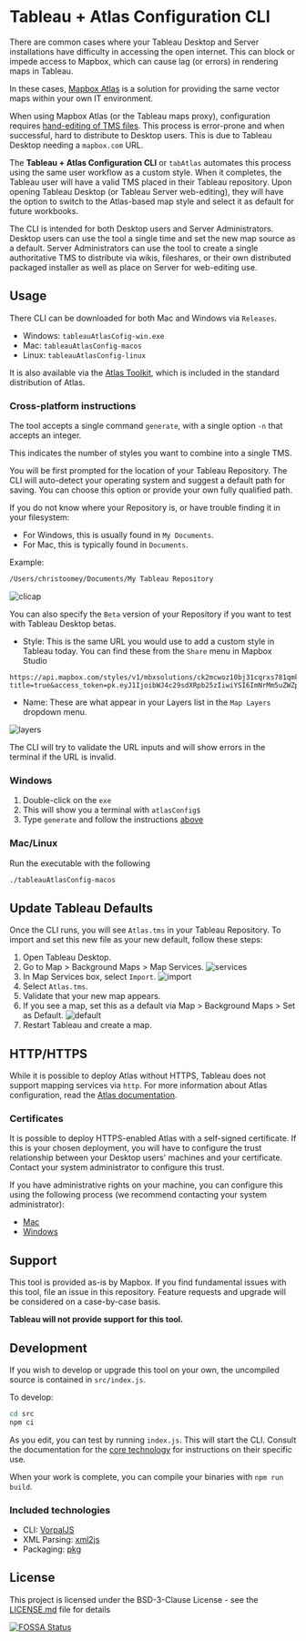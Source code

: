# Tableau + Atlas Configuration CLI

There are common cases where your Tableau Desktop and Server installations have difficulty in accessing the open internet. This can block or impede access to Mapbox, which can cause lag (or errors) in rendering maps in Tableau.

In these cases, [Mapbox Atlas](https://www.mapbox.com/atlas/) is a solution for providing the same vector maps within your own IT environment.

When using Mapbox Atlas (or the Tableau maps proxy), configuration requires [hand-editing of TMS files](https://community.tableau.com/docs/DOC-10159). This process is error-prone and when successful, hard to distribute to Desktop users. This is due to Tableau Desktop needing a `mapbox.com` URL.

The **Tableau + Atlas Configuration CLI** or `tabAtlas` automates this process using the same user workflow as a custom style. When it completes, the Tableau user will have a valid TMS placed in their Tableau repository. Upon opening Tableau Desktop (or Tableau Server web-editing), they will have the option to switch to the Atlas-based map style and select it as default for future workbooks.

The CLI is intended for both Desktop users and Server Administrators. Desktop users can use the tool a single time and set the new map source as a default. Server Administrators can use the tool to create a single authoritative TMS to distribute via wikis, fileshares, or their own distributed packaged installer as well as place on Server for web-editing use.

## Usage

There CLI can be downloaded for both Mac and Windows via `Releases`.

- Windows: `tableauAtlasCofig-win.exe`
- Mac: `tableauAtlasConfig-macos`
- Linux: `tableauAtlasConfig-linux`

It is also available via the [Atlas Toolkit](https://blog.mapbox.com/no-code-data-visualization-and-analysis-on-closed-networks-ec4bb8c913ff), which is included in the standard distribution of Atlas.

### Cross-platform instructions

The tool accepts a single command `generate`, with a single option `-n` that accepts an integer.

This indicates the number of styles you want to combine into a single TMS.

You will be first prompted for the location of your Tableau Repository. The CLI will auto-detect your operating system and suggest a default path for saving. You can choose this option or provide your own fully qualified path.

If you do not know where your Repository is, or have trouble finding it in your filesystem:

- For Windows, this is usually found in `My Documents`.
- For Mac, this is typically found in `Documents`.

Example:

```bash
/Users/christoomey/Documents/My Tableau Repository
```

![clicap](assets/clicap.png)

You can also specify the `Beta` version of your Repository if you want to test with Tableau Desktop betas.

- Style: This is the same URL you would use to add a custom style in Tableau today. You can find these from the `Share` menu in Mapbox Studio

```url
https://api.mapbox.com/styles/v1/mbxsolutions/ck2mcwoz10bj31cqrxs781qmk.html?title=true&access_token=pk.eyJ1IjoibWJ4c29sdXRpb25zIiwiYSI6ImNrMm5uZWZpdjAzdTQzZ210eXJ1dnM3dnkifQ.hLiRMezDCPS1SgGUC1KJsQ#9.0/37.780000/-122.424100/0
```

- Name: These are what appear in your Layers list in the `Map Layers` dropdown menu.

![layers](assets/Layers.png)

The CLI will try to validate the URL inputs and will show errors in the terminal if the URL is invalid.
  
### Windows

1. Double-click on the `exe`
2. This will show you a terminal with `atlasConfig$`
3. Type `generate` and follow the instructions [above](#cross-platform)

### Mac/Linux

Run the executable with the following

```bash
./tableauAtlasConfig-macos
```

## Update Tableau Defaults

Once the CLI runs, you will see `Atlas.tms` in your Tableau Repository. To import and set this new file as your new default, follow these steps:

1. Open Tableau Desktop.
2. Go to Map > Background Maps > Map Services.
![services](assets/mapDropdown.png)
3. In Map Services box, select `Import`.
![import](assets/Import.png)
4. Select `Atlas.tms`.
5. Validate that your new map appears.
6. If you see a map, set this as a default via Map > Background Maps > Set as Default.
![default](assets/Default.png)
7. Restart Tableau and create a map.

## HTTP/HTTPS

While it is possible to deploy Atlas without HTTPS, Tableau does not support mapping services via `http`. For more information about Atlas configuration, read the [Atlas documentation](https://docs.mapbox.com/atlas/overview/).

### Certificates

It is possible to deploy HTTPS-enabled Atlas with a self-signed certificate. If this is your chosen deployment, you will have to configure the trust relationship between your Desktop users' machines and your certificate. Contact your system administrator to configure this trust.

If you have administrative rights on your machine, you can configure this using the following process (we recommend contacting your system administrator):

- [Mac](https://tosbourn.com/getting-os-x-to-trust-self-signed-ssl-certificates/)
- [Windows](https://docs.microsoft.com/en-us/dotnet/framework/wcf/feature-details/working-with-certificates)

## Support

This tool is provided as-is by Mapbox. If you find fundamental issues with this tool, file an issue in this repository. Feature requests and upgrade will be considered on a case-by-case basis.

**Tableau will not provide support for this tool.**

## Development

If you wish to develop or upgrade this tool on your own, the uncompiled source is contained in `src/index.js`.

To develop:

```bash
cd src
npm ci
```

As you edit, you can test by running `index.js`. This will start the CLI. Consult the documentation for the [core technology](#included-technologies) for instructions on their specific use.

When your work is complete, you can compile your binaries with `npm run build`.

### Included technologies

- CLI: [VorpalJS](https://github.com/dthree/vorpal)
- XML Parsing: [xml2js](https://github.com/Leonidas-from-XIV/node-xml2js)
- Packaging: [pkg](https://github.com/zeit/pkg)

## License

This project is licensed under the BSD-3-Clause License - see the [LICENSE.md](./LICENSE) file for details

[![FOSSA Status](https://app.fossa.com/api/projects/git%2Bgithub.com%2Fmapbox%2FtabAtlas.svg?type=large)](https://app.fossa.com/projects/git%2Bgithub.com%2Fmapbox%2FtabAtlas?ref=badge_large)